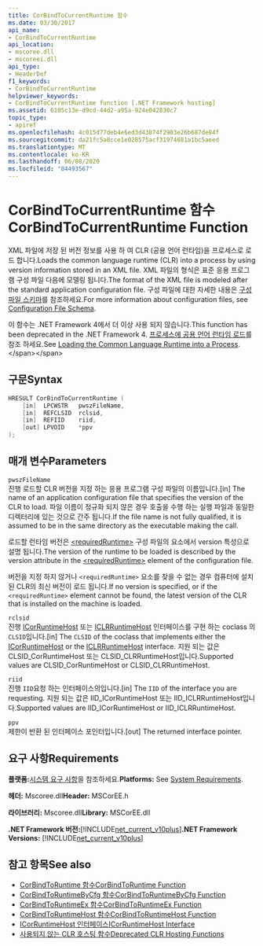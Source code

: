 ```yaml
---
title: CorBindToCurrentRuntime 함수
ms.date: 03/30/2017
api_name:
- CorBindToCurrentRuntime
api_location:
- mscoree.dll
- mscoreei.dll
api_type:
- HeaderDef
f1_keywords:
- CorBindToCurrentRuntime
helpviewer_keywords:
- CorBindToCurrentRuntime function [.NET Framework hosting]
ms.assetid: 6105c13e-d9cd-44d2-a95a-924e042830c7
topic_type:
- apiref
ms.openlocfilehash: 4c015d77deb4e6ed3d43074f2903e26b687de84f
ms.sourcegitcommit: da21fc5a8cce1e028575acf31974681a1bc5aeed
ms.translationtype: MT
ms.contentlocale: ko-KR
ms.lasthandoff: 06/08/2020
ms.locfileid: "84493567"
---
```

# <a name="corbindtocurrentruntime-function"></a><span data-ttu-id="9f1d3-102">CorBindToCurrentRuntime 함수</span><span class="sxs-lookup"><span data-stu-id="9f1d3-102">CorBindToCurrentRuntime Function</span></span>
<span data-ttu-id="9f1d3-103">XML 파일에 저장 된 버전 정보를 사용 하 여 CLR (공용 언어 런타임)을 프로세스로 로드 합니다.</span><span class="sxs-lookup"><span data-stu-id="9f1d3-103">Loads the common language runtime (CLR) into a process by using version information stored in an XML file.</span></span> <span data-ttu-id="9f1d3-104">XML 파일의 형식은 표준 응용 프로그램 구성 파일 다음에 모델링 됩니다.</span><span class="sxs-lookup"><span data-stu-id="9f1d3-104">The format of the XML file is modeled after the standard application configuration file.</span></span> <span data-ttu-id="9f1d3-105">구성 파일에 대한 자세한 내용은 [구성 파일 스키마](../../configure-apps/file-schema/index.md)를 참조하세요.</span><span class="sxs-lookup"><span data-stu-id="9f1d3-105">For more information about configuration files, see [Configuration File Schema](../../configure-apps/file-schema/index.md).</span></span>  
  
 <span data-ttu-id="9f1d3-106">이 함수는 .NET Framework 4에서 더 이상 사용 되지 않습니다.</span><span class="sxs-lookup"><span data-stu-id="9f1d3-106">This function has been deprecated in the .NET Framework 4.</span></span> <span data-ttu-id="9f1d3-107">[프로세스에 공용 언어 런타임 로드](https://docs.microsoft.com/previous-versions/dotnet/netframework-4.0/01918c6x(v=vs.100))를 참조 하세요.</span><span class="sxs-lookup"><span data-stu-id="9f1d3-107">See [Loading the Common Language Runtime into a Process](https://docs.microsoft.com/previous-versions/dotnet/netframework-4.0/01918c6x(v=vs.100)).</span></span>  
  
## <a name="syntax"></a><span data-ttu-id="9f1d3-108">구문</span><span class="sxs-lookup"><span data-stu-id="9f1d3-108">Syntax</span></span>  
  
```cpp  
HRESULT CorBindToCurrentRuntime (  
    [in]  LPCWSTR   pwszFileName,  
    [in]  REFCLSID  rclsid,  
    [in]  REFIID    riid,  
    [out] LPVOID    *ppv  
);  
```  
  
## <a name="parameters"></a><span data-ttu-id="9f1d3-109">매개 변수</span><span class="sxs-lookup"><span data-stu-id="9f1d3-109">Parameters</span></span>  
 `pwszFileName`  
 <span data-ttu-id="9f1d3-110">진행 로드할 CLR 버전을 지정 하는 응용 프로그램 구성 파일의 이름입니다.</span><span class="sxs-lookup"><span data-stu-id="9f1d3-110">[in] The name of an application configuration file that specifies the version of the CLR to load.</span></span> <span data-ttu-id="9f1d3-111">파일 이름이 정규화 되지 않은 경우 호출을 수행 하는 실행 파일과 동일한 디렉터리에 있는 것으로 간주 됩니다.</span><span class="sxs-lookup"><span data-stu-id="9f1d3-111">If the file name is not fully qualified, it is assumed to be in the same directory as the executable making the call.</span></span>  
  
 <span data-ttu-id="9f1d3-112">로드할 런타임 버전은 [\<requiredRuntime>](../../configure-apps/file-schema/startup/requiredruntime-element.md) 구성 파일의 요소에서 version 특성으로 설명 됩니다.</span><span class="sxs-lookup"><span data-stu-id="9f1d3-112">The version of the runtime to be loaded is described by the version attribute in the [\<requiredRuntime>](../../configure-apps/file-schema/startup/requiredruntime-element.md) element of the configuration file.</span></span>  
  
 <span data-ttu-id="9f1d3-113">버전을 지정 하지 않거나 `<requiredRuntime>` 요소를 찾을 수 없는 경우 컴퓨터에 설치 된 CLR의 최신 버전이 로드 됩니다.</span><span class="sxs-lookup"><span data-stu-id="9f1d3-113">If no version is specified, or if the `<requiredRuntime>` element cannot be found, the latest version of the CLR that is installed on the machine is loaded.</span></span>  
  
 `rclsid`  
 <span data-ttu-id="9f1d3-114">진행 [ICorRuntimeHost](icorruntimehost-interface.md) 또는 [ICLRRuntimeHost](iclrruntimehost-interface.md) 인터페이스를 구현 하는 coclass 의 `CLSID`입니다.</span><span class="sxs-lookup"><span data-stu-id="9f1d3-114">[in] The `CLSID` of the coclass that implements either the [ICorRuntimeHost](icorruntimehost-interface.md) or the [ICLRRuntimeHost](iclrruntimehost-interface.md) interface.</span></span> <span data-ttu-id="9f1d3-115">지원 되는 값은 CLSID_CorRuntimeHost 또는 CLSID_CLRRuntimeHost입니다.</span><span class="sxs-lookup"><span data-stu-id="9f1d3-115">Supported values are CLSID_CorRuntimeHost or CLSID_CLRRuntimeHost.</span></span>  
  
 `riid`  
 <span data-ttu-id="9f1d3-116">진행 `IID`요청 하는 인터페이스의입니다.</span><span class="sxs-lookup"><span data-stu-id="9f1d3-116">[in] The `IID` of the interface you are requesting.</span></span> <span data-ttu-id="9f1d3-117">지원 되는 값은 IID_ICorRuntimeHost 또는 IID_ICLRRuntimeHost입니다.</span><span class="sxs-lookup"><span data-stu-id="9f1d3-117">Supported values are IID_ICorRuntimeHost or IID_ICLRRuntimeHost.</span></span>  
  
 `ppv`  
 <span data-ttu-id="9f1d3-118">제한이 반환 된 인터페이스 포인터입니다.</span><span class="sxs-lookup"><span data-stu-id="9f1d3-118">[out] The returned interface pointer.</span></span>  
  
## <a name="requirements"></a><span data-ttu-id="9f1d3-119">요구 사항</span><span class="sxs-lookup"><span data-stu-id="9f1d3-119">Requirements</span></span>  
 <span data-ttu-id="9f1d3-120">**플랫폼:**[시스템 요구 사항](../../get-started/system-requirements.md)을 참조하세요.</span><span class="sxs-lookup"><span data-stu-id="9f1d3-120">**Platforms:** See [System Requirements](../../get-started/system-requirements.md).</span></span>  
  
 <span data-ttu-id="9f1d3-121">**헤더:** Mscoree.dll</span><span class="sxs-lookup"><span data-stu-id="9f1d3-121">**Header:** MSCorEE.h</span></span>  
  
 <span data-ttu-id="9f1d3-122">**라이브러리:** Mscoree.dll</span><span class="sxs-lookup"><span data-stu-id="9f1d3-122">**Library:** MSCorEE.dll</span></span>  
  
 <span data-ttu-id="9f1d3-123">**.NET Framework 버전:**[!INCLUDE[net_current_v10plus](../../../../includes/net-current-v10plus-md.md)]</span><span class="sxs-lookup"><span data-stu-id="9f1d3-123">**.NET Framework Versions:** [!INCLUDE[net_current_v10plus](../../../../includes/net-current-v10plus-md.md)]</span></span>  
  
## <a name="see-also"></a><span data-ttu-id="9f1d3-124">참고 항목</span><span class="sxs-lookup"><span data-stu-id="9f1d3-124">See also</span></span>

- [<span data-ttu-id="9f1d3-125">CorBindToRuntime 함수</span><span class="sxs-lookup"><span data-stu-id="9f1d3-125">CorBindToRuntime Function</span></span>](corbindtoruntime-function.md)
- [<span data-ttu-id="9f1d3-126">CorBindToRuntimeByCfg 함수</span><span class="sxs-lookup"><span data-stu-id="9f1d3-126">CorBindToRuntimeByCfg Function</span></span>](corbindtoruntimebycfg-function.md)
- [<span data-ttu-id="9f1d3-127">CorBindToRuntimeEx 함수</span><span class="sxs-lookup"><span data-stu-id="9f1d3-127">CorBindToRuntimeEx Function</span></span>](corbindtoruntimeex-function.md)
- [<span data-ttu-id="9f1d3-128">CorBindToRuntimeHost 함수</span><span class="sxs-lookup"><span data-stu-id="9f1d3-128">CorBindToRuntimeHost Function</span></span>](corbindtoruntimehost-function.md)
- [<span data-ttu-id="9f1d3-129">ICorRuntimeHost 인터페이스</span><span class="sxs-lookup"><span data-stu-id="9f1d3-129">ICorRuntimeHost Interface</span></span>](icorruntimehost-interface.md)
- [<span data-ttu-id="9f1d3-130">사용되지 않는 CLR 호스팅 함수</span><span class="sxs-lookup"><span data-stu-id="9f1d3-130">Deprecated CLR Hosting Functions</span></span>](deprecated-clr-hosting-functions.md)
